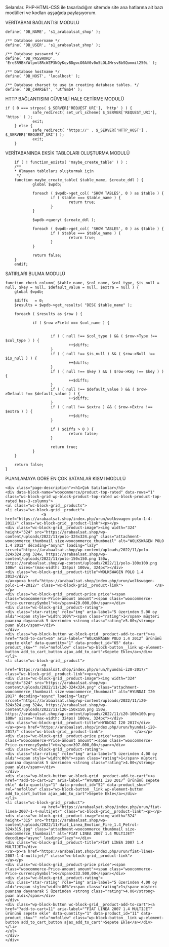 Selamlar. PHP-HTML-CSS ile tasarladığım sitemde site ana hatlarına ait bazı modülleri ve kodları aşşağıda paylaşıyorum.


VERİTABANI BAĞLANTISI MODULÜ


	define( 'DB_NAME', 's1_arabaalsat_shop' );

	/** Database username */
	define( 'DB_USER', 's1_arabaalsat_shop' );

	/** Database password */
	define( 'DB_PASSWORD', 'EreSR9BkYWtpmt8RcWZP3NOyKqvBDgwcO0AV0v0o5LOLJMrsvBbSQommil250i' );

	/** Database hostname */
	define( 'DB_HOST', 'localhost' );

	/** Database charset to use in creating database tables. */
	define( 'DB_CHARSET', 'utf8mb4' );





HTTP BAĞLANTISINI GÜVENLİ HALE GETİRME MODULÜ

	if ( 0 === strpos( $_SERVER['REQUEST_URI'], 'http' ) ) {
                safe_redirect( set_url_scheme( $_SERVER['REQUEST_URI'], 'https' ) );
                exit;
        } else {
                safe_redirect( 'https://' . $_SERVER['HTTP_HOST'] . $_SERVER['REQUEST_URI'] );
                exit;
        }
       
       
       
       
VERİTABANINDA EKSİK TABLOLARI OLUŞTURMA MODULÜ

		if ( ! function_exists( 'maybe_create_table' ) ) :
        /**
		* Olmayan tabloları oluşturmak için
         */
        function maybe_create_table( $table_name, $create_ddl ) {
                global $wpdb;

                foreach ( $wpdb->get_col( 'SHOW TABLES', 0 ) as $table ) {
                        if ( $table === $table_name ) {
                                return true;
                        }
                }

                $wpdb->query( $create_ddl );

                foreach ( $wpdb->get_col( 'SHOW TABLES', 0 ) as $table ) {
                        if ( $table === $table_name ) {
                                return true;
                        }
                }

                return false;
        }
		endif;




SATIRLARI BULMA MODULÜ

	function check_column( $table_name, $col_name, $col_type, $is_null = null, $key = null, $default_value = null, $extra = null ) {
        global $wpdb;

        $diffs   = 0;
        $results = $wpdb->get_results( "DESC $table_name" );

        foreach ( $results as $row ) {

                if ( $row->Field === $col_name ) {


                        if ( ( null !== $col_type ) && ( $row->Type !== $col_type ) ) {
                                ++$diffs;
                        }
                        if ( ( null !== $is_null ) && ( $row->Null !== $is_null ) ) {
                                ++$diffs;
                        }
                        if ( ( null !== $key ) && ( $row->Key !== $key ) ) {
                                ++$diffs;
                        }
                        if ( ( null !== $default_value ) && ( $row->Default !== $default_value ) ) {
                                ++$diffs;
                        }
                        if ( ( null !== $extra ) && ( $row->Extra !== $extra ) ) {
                                ++$diffs;
                        }

                        if ( $diffs > 0 ) {
                                return false;
                        }

                        return true;
                }
        }

        return false;
	}
	
	
PUANLAMAYA GÖRE EN ÇOK SATANLAR KISMI MODULÜ


	<div class="page-description"><h1>Çok Satılanlar</h1>
	<div data-block-name="woocommerce/product-top-rated" data-rows="1" class="wc-block-grid wp-block-product-top-rated wc-block-product-top-rated has-3-columns">
	<ul class="wc-block-grid__products">
	<li class="wc-block-grid__product">
					<a href="https://arabaalsat.shop/index.php/urun/wolkswagen-polo-1-4-2012/" class="wc-block-grid__product-link"><p></p>
	<div class="wc-block-grid__product-image"><img width="324" height="324" src="https://arabaalsat.shop/wp-content/uploads/2022/11/polo-324x324.png" class="attachment-woocommerce_thumbnail size-woocommerce_thumbnail" alt="WOLKSWAGEN POLO 1.4 2012" decoding="async" loading="lazy" srcset="https://arabaalsat.shop/wp-content/uploads/2022/11/polo-324x324.png 324w, https://arabaalsat.shop/wp-content/uploads/2022/11/polo-150x150.png 150w, https://arabaalsat.shop/wp-content/uploads/2022/11/polo-100x100.png 100w" sizes="(max-width: 324px) 100vw, 324px"></div>
	<div class="wc-block-grid__product-title">WOLKSWAGEN POLO 1.4 2012</div>
	</a><p><a href="https://arabaalsat.shop/index.php/urun/wolkswagen-polo-1-4-2012/" class="wc-block-grid__product-link">				</a></p>
	<div class="wc-block-grid__product-price price"><span class="woocommerce-Price-amount amount"><span class="woocommerce-Price-currencySymbol">₺</span>420.000,00</span></div>
	<div class="wc-block-grid__product-rating">
	<div class="star-rating" role="img" aria-label="5 üzerinden 5.00 oy aldı"><span style="width:100%"><span class="rating">1</span> müşteri puanına dayanarak 5 üzerinden <strong class="rating">5.00</strong> puan aldı</span></div>
	</div>
	<div class="wp-block-button wc-block-grid__product-add-to-cart"><a href="?add-to-cart=65" aria-label="“WOLKSWAGEN POLO 1.4 2012” ürününü sepete ekle" data-quantity="1" data-product_id="65" data-product_sku="" rel="nofollow" class="wp-block-button__link wp-element-button add_to_cart_button ajax_add_to_cart">Sepete Ekle</a></div>
	</li>
	<li class="wc-block-grid__product">
					<a href="https://arabaalsat.shop/index.php/urun/hyundai-i20-2017/" class="wc-block-grid__product-link"><p></p>
	<div class="wc-block-grid__product-image"><img width="324" height="324" src="https://arabaalsat.shop/wp-content/uploads/2022/11/i20-324x324.png" class="attachment-woocommerce_thumbnail size-woocommerce_thumbnail" alt="HYUNDAI İ20 2017" decoding="async" loading="lazy" srcset="https://arabaalsat.shop/wp-content/uploads/2022/11/i20-324x324.png 324w, https://arabaalsat.shop/wp-content/uploads/2022/11/i20-150x150.png 150w, https://arabaalsat.shop/wp-content/uploads/2022/11/i20-100x100.png 100w" sizes="(max-width: 324px) 100vw, 324px"></div>
	<div class="wc-block-grid__product-title">HYUNDAI İ20 2017</div>
	</a><p><a href="https://arabaalsat.shop/index.php/urun/hyundai-i20-2017/" class="wc-block-grid__product-link">				</a></p>
	<div class="wc-block-grid__product-price price"><span class="woocommerce-Price-amount amount"><span class="woocommerce-Price-currencySymbol">₺</span>397.000,00</span></div>
	<div class="wc-block-grid__product-rating">
	<div class="star-rating" role="img" aria-label="5 üzerinden 4.00 oy aldı"><span style="width:80%"><span class="rating">1</span> müşteri puanına dayanarak 5 üzerinden <strong class="rating">4.00</strong> puan aldı</span></div>
	</div>
	<div class="wp-block-button wc-block-grid__product-add-to-cart"><a href="?add-to-cart=52" aria-label="“HYUNDAI İ20 2017” ürününü sepete ekle" data-quantity="1" data-product_id="52" data-product_sku="" rel="nofollow" class="wp-block-button__link wp-element-button add_to_cart_button ajax_add_to_cart">Sepete Ekle</a></div>
	</li>
	<li class="wc-block-grid__product">
					<a href="https://arabaalsat.shop/index.php/urun/fiat-linea-2007-1-4-multijet/" class="wc-block-grid__product-link"><p></p>
	<div class="wc-block-grid__product-image"><img width="324" height="315" src="https://arabaalsat.shop/wp-content/uploads/2022/11/Fiat_Linea_Emotion_Fire_1.4_Petrol-324x315.jpg" class="attachment-woocommerce_thumbnail size-woocommerce_thumbnail" alt="FIAT LINEA 2007 1.4 MULTIJET" decoding="async" loading="lazy"></div>
	<div class="wc-block-grid__product-title">FIAT LINEA 2007 1.4 MULTIJET</div>
	</a><p><a href="https://arabaalsat.shop/index.php/urun/fiat-linea-2007-1-4-multijet/" class="wc-block-grid__product-link">				</a></p>
	<div class="wc-block-grid__product-price price"><span class="woocommerce-Price-amount amount"><span class="woocommerce-Price-currencySymbol">₺</span>233.500,00</span></div>
	<div class="wc-block-grid__product-rating">
	<div class="star-rating" role="img" aria-label="5 üzerinden 4.00 oy aldı"><span style="width:80%"><span class="rating">1</span> müşteri puanına dayanarak 5 üzerinden <strong class="rating">4.00</strong> puan aldı</span></div>
	</div>
	<div class="wp-block-button wc-block-grid__product-add-to-cart"><a href="?add-to-cart=11" aria-label="“FIAT LINEA 2007 1.4 MULTIJET” ürününü sepete ekle" data-quantity="1" data-product_id="11" data-product_sku="" rel="nofollow" class="wp-block-button__link wp-element-button add_to_cart_button ajax_add_to_cart">Sepete Ekle</a></div>
	</li>
	</ul>
	</div>
	</div>
